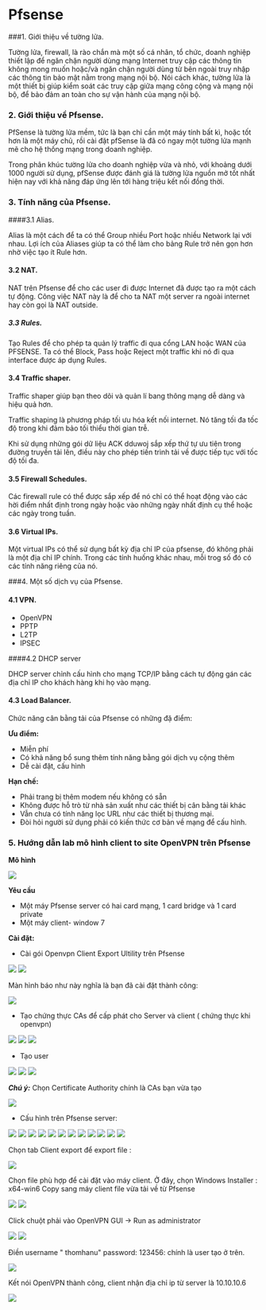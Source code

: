 # Pfsense



###1.	Giới thiệu về tường lửa.

Tường lửa, firewall, là rào chắn mà một số cá nhân, tổ chức, doanh nghiệp thiết lập để ngăn chặn người dùng mạng Internet truy cập các thông tin không mong muốn hoặc/và ngăn chặn người dùng từ bên ngoài truy nhập các thông tin bảo mật nằm trong mạng nội bộ. Nói cách khác, tường lửa là một thiết bị giúp kiểm soát các truy cập giữa mạng công cộng và mạng nội bộ, để bảo đảm an toàn cho sự vận hành của mạng nội bộ.

### 2.	Giới thiệu về Pfsense.

PfSense là tường lửa mềm, tức là bạn chỉ cần một máy tính bất kì, hoặc tốt hơn là một máy chủ, rồi cài đặt pfSense là đã có ngay một tường lửa mạnh mẽ cho hệ thống mạng trong doanh nghiệp. 

Trong phân khúc tường lửa cho doanh nghiệp vừa và nhỏ, với khoảng dưới 1000 người sử dụng, pfSense được đánh giá là tường lửa nguồn mở tốt nhất hiện nay với khả năng đáp ứng lên tới hàng triệu kết nối đồng thời. 

### 3.	Tính năng của Pfsense.

####3.1	Alias.

Alias là một cách để ta có thể Group nhiều Port hoặc nhiều Network lại với nhau. Lợi ích của Aliases giúp ta có thể làm cho bảng Rule trở nên gọn hơn nhờ việc tạo ít Rule hơn.

#### 3.2	NAT.

NAT trên Pfsense để cho các user đi được Internet đã được tạo ra một cách tự động. Công việc NAT này là để cho ta NAT một server ra ngoài internet hay còn gọi là NAT outside.

##### 3.3	Rules.

Tạo Rules để cho phép ta quản lý traffic đi qua cổng LAN hoặc WAN của PFSENSE. Ta có thể Block, Pass hoặc Reject một traffic khi nó đi qua interface được áp dụng Rules.

#### 3.4	Traffic shaper.

Traffic shaper giúp bạn theo dõi và quản lí bang thông mạng dễ dàng và hiệu quả hơn.

Traffic shaping là phương pháp tối ưu hóa kết nối internet. Nó tăng tối đa tốc độ trong khi đảm bảo tối thiểu thời gian trễ.

Khi sử dụng những gói dữ liệu ACK dduwoj sắp xếp thứ tự ưu tiên trong đường truyền tải lên, điều này cho phép tiến trình tải về được tiếp tục với tốc độ tối đa.

#### 3.5	Firewall Schedules.

Các firewall rule có thể được sắp xếp để nó chỉ có thể hoạt động vào các hời điểm nhất định trong ngày hoặc vào những ngày nhất định cụ thể hoặc các ngày trong tuần.


#### 3.6 Virtual IPs.

Một virtual IPs có thể sử dụng bất kỳ địa chỉ IP của pfsense, đó không phải là một địa chỉ IP chính. Trong các tính huống khác nhau, mỗi trog số đó có các tính năng riêng của nó. 

###4.	Một số dịch vụ của Pfsense.
#### 4.1	VPN.

-	OpenVPN
-	PPTP
-	L2TP
-	IPSEC

####4.2	DHCP server 

DHCP server chỉnh cấu hình cho mạng TCP/IP bằng cách tự động gán các địa chỉ IP cho khách hàng khi họ vào mạng.

#### 4.3	Load Balancer.

Chức năng cân bằng tải của Pfsense có những đặ điểm:

**Ưu điểm:**

-	Miễn phí
-	Có khả năng bổ sung thêm tính năng bằng gói dịch vụ cộng thêm
-	Dễ cài đặt, cấu hình

**Hạn chế:**

-	Phải trang bị thêm modem nếu không có sẵn
-	Không được hỗ trò từ nhà sản xuất như các thiết bị cân bằng tải khác
-	Vẫn chưa có tính năng lọc URL như các thiết bị thương mại.
-	Đòi hỏi người sử dụng phải có kiến thức cơ bản về mạng để cấu hình.


### 5. Hướng dẫn lab mô hình client to site OpenVPN trên Pfsense

**Mô hình** 

<img src = "http://i.imgur.com/cbUMoj8.png">

**Yêu cầu**

- Một máy Pfsense server có hai card mạng, 1 card bridge và 1 card private
-	Một máy client- window 7


**Cài đặt:** 

-	Cài gói Openvpn Client Export Ultility trên Pfsense

<img src = "http://i.imgur.com/BMRSivp.png">

<img src = "http://i.imgur.com/Ujv5cdY.png">

Màn hình báo như này nghĩa là bạn đã cài đặt thành công: 

<img src = "http://i.imgur.com/8k7SPUT.png">

- Tạo chứng thực CAs để cấp phát cho Server và client ( chứng thực khi openvpn) 

<img src = "http://i.imgur.com/ReG8x0K.png">

<img src = "http://i.imgur.com/yeq5bsr.png">

<img src = "http://i.imgur.com/at5UILF.png">

- Tạo user 

<img src = "http://i.imgur.com/lhNziWd.png">

<img src = "http://i.imgur.com/febDoqO.png">

<img src = "http://i.imgur.com/bO6LpDF.png">

***Chú ý:*** Chọn Certificate Authority chính là CAs bạn vừa tạo

<img src = "http://i.imgur.com/NoKMbFk.png">

-	Cấu hình trên Pfsense server:

<img src = "http://i.imgur.com/XRk6Kao.png">

<img src = "http://i.imgur.com/wca6wvB.png">

<img src = "http://i.imgur.com/HvEo4cI.png">

<img src = "http://i.imgur.com/wca6wvB.png">

<img src = "http://i.imgur.com/lc3QFBp.png">

<img src = "http://i.imgur.com/btHcLjh.png">

<img src = "http://i.imgur.com/v9Lm1Rg.png">

<img src = "http://i.imgur.com/0Sf4Lg9.png">

<img src = " http://i.imgur.com/WVSoTfA.png">

<img src = " http://i.imgur.com/OEz3BQS.png">

<img src = "http://i.imgur.com/NcvZ7hS.png">

<img src = "http://i.imgur.com/ZSkefwC.png">

Chọn tab Client export để export file :

<img src = "http://i.imgur.com/Focau06.png">

Chọn file phù hợp để cài đặt vào máy client. Ở đây, chọn Windows Installer : x64-win6 
Copy sang máy client file vừa tải về từ Pfsense

<img src = "http://i.imgur.com/6GO5Me8.png">

<img src = "http://i.imgur.com/ktpLkZ7.png">

Click chuột phải vào OpenVPN GUI -> Run as administrator 

<img src = "http://i.imgur.com/cg6KEM1.png">

<img src = "http://i.imgur.com/Hqr7zF1.png">

Điền username " thomhanu" password: 123456: chính là user tạo ở trên.

<img src = "http://i.imgur.com/LPypzKN.png">

Kết nói OpenVPN thành công, client nhận địa chỉ ip từ server là 10.10.10.6

<img src = "http://i.imgur.com/43l8irg.png">



